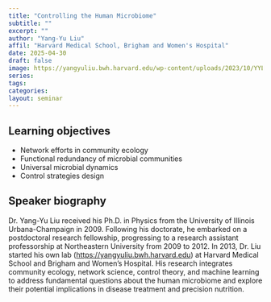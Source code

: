```yaml
---
title: "Controlling the Human Microbiome"
subtitle: ""
excerpt: ""
author: "Yang-Yu Liu"
affil: "Harvard Medical School, Brigham and Women's Hospital"
date: 2025-04-30
draft: false
image: https://yangyuliu.bwh.harvard.edu/wp-content/uploads/2023/10/YYL_photo.png
series:
tags:
categories:
layout: seminar
---
```


## Learning objectives
* Network efforts in community ecology
* Functional redundancy of microbial communities
* Universal microbial dynamics
* Control strategies design

## Speaker biography

Dr. Yang-Yu Liu received his Ph.D. in Physics from the University of Illinois Urbana-Champaign in 2009. Following his doctorate, he embarked on a postdoctoral research fellowship, progressing to a research assistant professorship at Northeastern University from 2009 to 2012. In 2013, Dr. Liu started his own lab (https://yangyuliu.bwh.harvard.edu) at Harvard Medical School and Brigham and Women’s Hospital. His research integrates community ecology, network science, control theory, and machine learning to address fundamental questions about the human microbiome and explore their potential implications in disease treatment and precision nutrition.

